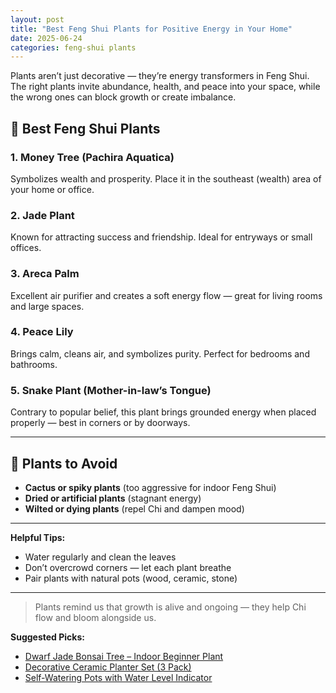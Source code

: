 ```yaml
---
layout: post
title: "Best Feng Shui Plants for Positive Energy in Your Home"
date: 2025-06-24
categories: feng-shui plants
---
```


Plants aren’t just decorative — they’re energy transformers in Feng Shui. The right plants invite abundance, health, and peace into your space, while the wrong ones can block growth or create imbalance.

## 🌿 Best Feng Shui Plants

### 1. **Money Tree (Pachira Aquatica)**
Symbolizes wealth and prosperity. Place it in the southeast (wealth) area of your home or office.

### 2. **Jade Plant**
Known for attracting success and friendship. Ideal for entryways or small offices.

### 3. **Areca Palm**
Excellent air purifier and creates a soft energy flow — great for living rooms and large spaces.

### 4. **Peace Lily**
Brings calm, cleans air, and symbolizes purity. Perfect for bedrooms and bathrooms.

### 5. **Snake Plant (Mother-in-law’s Tongue)**
Contrary to popular belief, this plant brings grounded energy when placed properly — best in corners or by doorways.

---

## 🚫 Plants to Avoid

- **Cactus or spiky plants** (too aggressive for indoor Feng Shui)
- **Dried or artificial plants** (stagnant energy)
- **Wilted or dying plants** (repel Chi and dampen mood)

---

**Helpful Tips:**
- Water regularly and clean the leaves
- Don’t overcrowd corners — let each plant breathe
- Pair plants with natural pots (wood, ceramic, stone)

---

> Plants remind us that growth is alive and ongoing — they help Chi flow and bloom alongside us.

**Suggested Picks:**
- [Dwarf Jade Bonsai Tree – Indoor Beginner Plant](https://www.amazon.com/dp/B07P4HH8J3?tag=zenhomeflow-20)
- [Decorative Ceramic Planter Set (3 Pack)](https://www.amazon.com/dp/B07C37FQBX?tag=zenhomeflow-20)
- [Self-Watering Pots with Water Level Indicator](https://www.amazon.com/dp/B09TQ3B6BR?tag=zenhomeflow-20)
